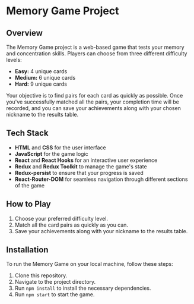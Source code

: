 # Memory Game Project

## Overview

The Memory Game project is a web-based game that tests your memory and concentration skills. Players can choose from three different difficulty levels:

- **Easy:** 4 unique cards
- **Medium:** 6 unique cards
- **Hard:** 9 unique cards

Your objective is to find pairs for each card as quickly as possible. Once you've successfully matched all the pairs, your completion time will be recorded, and you can save your achievements along with your chosen nickname to the results table.

## Tech Stack

- **HTML** and **CSS** for the user interface
- **JavaScript** for the game logic
- **React** and **React Hooks** for an interactive user experience
- **Redux** and **Redux Toolkit** to manage the game's state
- **Redux-persist** to ensure that your progress is saved
- **React-Router-DOM** for seamless navigation through different sections of the game

## How to Play

1. Choose your preferred difficulty level.
2. Match all the card pairs as quickly as you can.
3. Save your achievements along with your nickname to the results table.

## Installation

To run the Memory Game on your local machine, follow these steps:

1. Clone this repository.
2. Navigate to the project directory.
3. Run `npm install` to install the necessary dependencies.
4. Run `npm start` to start the game.
